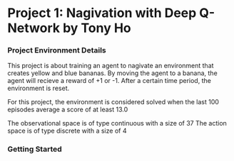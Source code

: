 # Project 1: Nagivation with Deep Q-Network by Tony Ho

### Project Environment Details

This project is about training an agent to nagivate an environment that creates yellow and blue bananas.  By moving the agent to a banana, the agent will recieve a reward of +1 or -1.
After a certain time period, the environment is reset.

For this project, the environment is considered solved when the last 100 episodes average a score of at least 13.0

The observational space is of type continuous with a size of 37
The action space is of type discrete with a size of 4

### Getting Started


